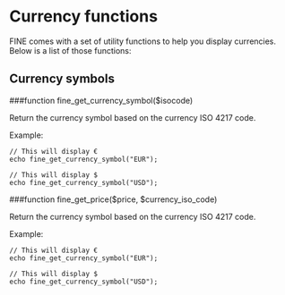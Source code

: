 Currency functions
==================

FINE comes with a set of utility functions to help you display currencies. Below is a list of those functions:

Currency symbols
----------------

###function fine_get_currency_symbol($isocode)

Return the currency symbol based on the currency ISO 4217 code.

Example:
```
// This will display €
echo fine_get_currency_symbol("EUR");

// This will display $
echo fine_get_currency_symbol("USD");	
```

###function fine_get_price($price, $currency_iso_code)

Return the currency symbol based on the currency ISO 4217 code.

Example:
```
// This will display €
echo fine_get_currency_symbol("EUR");

// This will display $
echo fine_get_currency_symbol("USD");	
```
